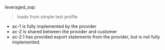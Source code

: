 leveraged_ssp:

> loads from simple test profile

- ac-1 is fully implemented by the provider
- ac-2 is shared between the provider and customer
- ac-2.1 has provided export statements from the provider, but is not fully implemented.
